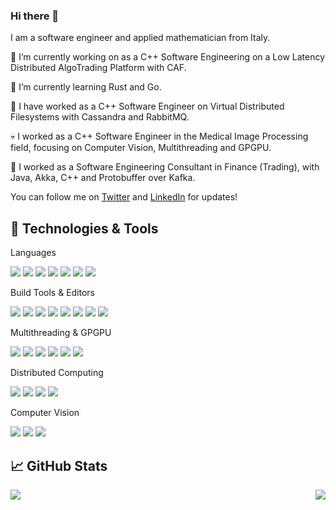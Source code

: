 ### Hi there 👋

I am a software engineer and applied mathematician from Italy.

🔭 I’m currently working on as a C++ Software Engineering on a Low Latency Distributed AlgoTrading Platform with CAF.

🌱 I’m currently learning Rust and Go.


🔭 I have worked as a C++ Software Engineer on Virtual Distributed Filesystems with Cassandra and RabbitMQ.

💀 I worked as a C++ Software Engineer in the Medical Image Processing field, focusing on Computer Vision, Multithreading and GPGPU.

🏦 I worked as a Software Engineering Consultant in Finance (Trading), with Java, Akka, C++ and Protobuffer over Kafka.


You can follow me on <a href="https://twitter.com/fsaporito">Twitter</a> and <a href="https://www.linkedin.com/in/fsaporito">LinkedIn</a> for updates!

## 🔧 Technologies & Tools
Languages

![](https://img.shields.io/badge/Code-C-informational?style=flat&logo=c&logoColor=white&color=2bbc8a)
![](https://img.shields.io/badge/Code-C++-informational?style=flat&logo=c++&logoColor=white&color=2bbc8a)
![](https://img.shields.io/badge/Code-Golang-informational?style=flat&logo=go&logoColor=white&color=2bbc8a)
![](https://img.shields.io/badge/Code-Java-informational?style=flat&logo=java&logoColor=white&color=2bbc8a)
![](https://img.shields.io/badge/Code-Matlab-informational?style=flat&logo=matlab&logoColor=white&color=2bbc8a)
![](https://img.shields.io/badge/Code-Python-informational?style=flat&logo=python&logoColor=white&color=2bbc8a)
![](https://img.shields.io/badge/Code-Rust-informational?style=flat&logo=rust&logoColor=white&color=2bbc8a)

Build Tools & Editors

![](https://img.shields.io/badge/BuildTool-CMake-informational?style=flat&logo=cmake&logoColor=white&color=2bbc8a)
![](https://img.shields.io/badge/Editor-Eclipse-informational?style=flat&logo=eclipse-ide&logoColor=white&color=2bbc8a)
![](https://img.shields.io/badge/Versioning-Git-informational?style=flat&logo=git&logoColor=white&color=2bbc8a)
![](https://img.shields.io/badge/BuildTool-Make-informational?style=flat&logo=make&logoColor=white&color=2bbc8a)
![](https://img.shields.io/badge/BuildTool-Maven-informational?style=flat&logo=maven&logoColor=white&color=2bbc8a)
![](https://img.shields.io/badge/Versioning-SVN-informational?style=flat&logo=svn&logoColor=white&color=2bbc8a)
![](https://img.shields.io/badge/Editor-Visual&nbsp;Studio-informational?style=flat&logo=visual-studio&logoColor=white&color=2bbc8a)
![](https://img.shields.io/badge/Editor-Visual&nbsp;Studio&nbsp;Code-informational?style=flat&logo=visual-studio-code&logoColor=white&color=2bbc8a)

Multithreading & GPGPU

![](https://img.shields.io/badge/GPU-Cuda-informational?style=flat&logo=cuda&logoColor=white&color=2bbc8a)
![](https://img.shields.io/badge/CPU-Intel&nbsp;TBB-informational?style=flat&logo=make&logoColor=white&color=2bbc8a)
![](https://img.shields.io/badge/GPU-Nvidia&nbsp;Thrust-informational?style=flat&logo=cuda&logoColor=white&color=2bbc8a)
![](https://img.shields.io/badge/CPU-OpenMP-informational?style=flat&logo=make&logoColor=white&color=2bbc8a)
![](https://img.shields.io/badge/CPU-std::thread-informational?style=flat&logo=make&logoColor=white&color=2bbc8a)
![](https://img.shields.io/badge/CPU-Windows&nbsp;Threads-informational?style=flat&logo=make&logoColor=white&color=2bbc8a)

Distributed Computing

![](https://img.shields.io/badge/HPC-Akka-informational?style=flat&logo=make&logoColor=white&color=2bbc8a)
![](https://img.shields.io/badge/HPC-CAF-informational?style=flat&logo=make&logoColor=white&color=2bbc8a)
![](https://img.shields.io/badge/HPC-MPI-informational?style=flat&logo=make&logoColor=white&color=2bbc8a)
![](https://img.shields.io/badge/HPC-RabbitMQ-informational?style=flat&logo=make&logoColor=white&color=2bbc8a)

Computer Vision

![](https://img.shields.io/badge/CV-Intel&nbsp;IPP-informational?style=flat&logo=make&logoColor=white&color=2bbc8a)
![](https://img.shields.io/badge/CV-NVidia&nbsp;Npp-informational?style=flat&logo=make&logoColor=white&color=2bbc8a)
![](https://img.shields.io/badge/CV-OpenCV-informational?style=flat&logo=make&logoColor=white&color=2bbc8a)



## &#x1f4c8; GitHub Stats

<img align="left" src="https://github-readme-stats.vercel.app/api/top-langs/?username=fsaporito&count_private=true&langs_count=8&layout=compact&show_icons=true" /><img align="right" src="https://github-readme-stats.vercel.app/api?username=fsaporito&show_icons=true&count_private=true&show_icons=true" />
                                                                                               
<!--
**fsaporito/fsaporito** is a ✨ _special_ ✨ repository because its `README.md` (this file) appears on your GitHub profile.

Here are some ideas to get you started:

- 🔭 I’m currently working on ...
- 🌱 I’m currently learning ...
- 👯 I’m looking to collaborate on ...
- 🤔 I’m looking for help with ...
- 💬 Ask me about ...
- 📫 How to reach me: ...
- 😄 Pronouns: ...
- ⚡ Fun fact: ...
-->
